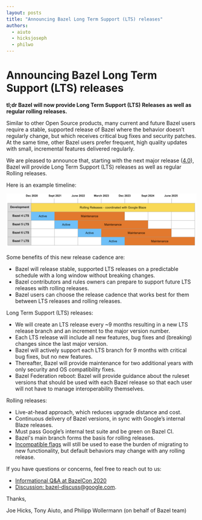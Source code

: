 ```yaml
---
layout: posts
title: "Announcing Bazel Long Term Support (LTS) releases"
authors:
  - aiuto
  - hicksjoseph
  - philwo
---
```


# Announcing Bazel Long Term Support (LTS) releases

**tl;dr Bazel will now provide Long Term Support (LTS) Releases as well as regular rolling releases.**

Similar to other Open Source products, many current and future Bazel users require a stable, supported release of Bazel where the behavior doesn’t regularly change, but which receives critical bug fixes and security patches. At the same time, other Bazel users prefer frequent, high quality updates with small, incremental features delivered regularly.

We are pleased to announce that, starting with the next major release ([4.0](/2020/11/10/bazel-4.0-announce.html)), Bazel will provide Long Term Support (LTS) releases as well as regular Rolling releases.

Here is an example timeline:

![example LTS timeline](/assets/lts_timeline.png)

Some benefits of this new release cadence are:
- Bazel will release stable, supported LTS releases on a predictable schedule with a long window without breaking changes.
- Bazel contributors and rules owners can prepare to support future LTS releases with rolling releases.
- Bazel users can choose the release cadence that works best for them between LTS releases and rolling releases.

Long Term Support (LTS) releases:
- We will create an LTS release every ~9 months resulting in a new LTS release branch and an increment to the major version number.
- Each LTS release will include all new features, bug fixes and (breaking) changes since the last major version.
- Bazel will actively support each LTS branch for 9 months with critical bug fixes, but no new features.
- Thereafter, Bazel will provide maintenance for two additional years with only security and OS compatibility fixes.
- Bazel Federation reboot: Bazel will provide guidance about the ruleset versions that should be used with each Bazel release so that each user will not have to manage interoperability themselves.

Rolling releases:
- Live-at-head approach, which reduces upgrade distance and cost.
- Continuous delivery of Bazel versions, in sync with Google’s internal Blaze releases.
- Must pass Google’s internal test suite and be green on Bazel CI.
- Bazel's main branch forms the basis for rolling releases.
- [Incompatible flags](https://docs.bazel.build/versions/master/backward-compatibility.html) will still be used to ease the burden of migrating to new functionality, but default behaviors may change with any rolling release.

If you have questions or concerns, feel free to reach out to us:

- [Informational Q&A at BazelCon
  2020](https://opensourcelive.withgoogle.com/events/bazelcon2020?talk=day2-boaf-4)
- [Discussion: bazel-discuss@google.com](mailto:bazel-discuss@google.com).

Thanks,

Joe Hicks, Tony Aiuto, and Philipp Wollermann (on behalf of Bazel team)
